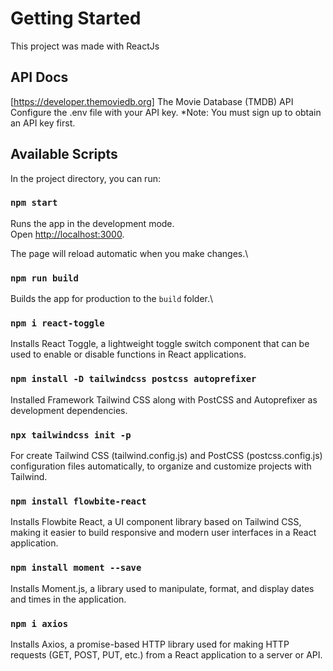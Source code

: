 # Getting Started

This project was made with ReactJs

## API Docs

[https://developer.themoviedb.org] The Movie Database (TMDB) API
Configure the .env file with your API key.
\*Note: You must sign up to obtain an API key first.

## Available Scripts

In the project directory, you can run:

### `npm start`

Runs the app in the development mode.\
Open [http://localhost:3000](http://localhost:3000).

The page will reload automatic when you make changes.\

### `npm run build`

Builds the app for production to the `build` folder.\

### `npm i react-toggle`

Installs React Toggle, a lightweight toggle switch component that can be used to enable or disable functions in React applications.

### `npm install -D tailwindcss postcss autoprefixer`

Installed Framework Tailwind CSS along with PostCSS and Autoprefixer as development dependencies.

### `npx tailwindcss init -p`

For create Tailwind CSS (tailwind.config.js) and PostCSS (postcss.config.js) configuration files automatically, to organize and customize projects with Tailwind.

### `npm install flowbite-react`

Installs Flowbite React, a UI component library based on Tailwind CSS, making it easier to build responsive and modern user interfaces in a React application.

### `npm install moment --save`

Installs Moment.js, a library used to manipulate, format, and display dates and times in the application.

### `npm i axios`

Installs Axios, a promise-based HTTP library used for making HTTP requests (GET, POST, PUT, etc.) from a React application to a server or API.
